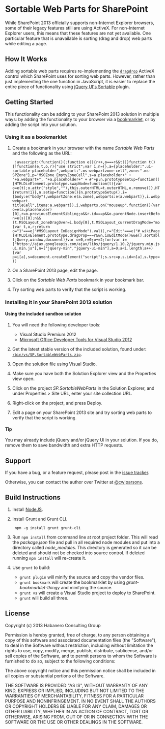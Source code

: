 # Sortable Web Parts for SharePoint

While SharePoint 2013 officially supports non-Internet Explorer browsers, some of their legacy features still are using ActiveX. For non-Internet Explorer users, this means that these features are not yet available. One particular feature that is unavailable is sorting (drag and drop) web parts while editing a page.

## How It Works

Adding sortable web parts requires re-implementing the [`dragdrop`](http://msdn.microsoft.com/en-us/library/4k1s9s90.aspx) ActiveX control which SharePoint uses for sorting web parts. However, rather than just implementing the one function in JavaScript, it is easier to replace the entire piece of functionality using [jQuery UI's Sortable](http://jqueryui.com/sortable/) plugin.

## Getting Started

This functionality can be adding to your SharePoint 2013 solution in multiple ways: by adding the functionality to your browser via a [bookmarklet](http://en.wikipedia.org/wiki/Bookmarklet), or by adding the script into your solution.

### Using it as a bookmarklet

1. Create a bookmark in your browser with the name *Sortable Web Parts* and the following as the URL:

        javascript:(function(){;function e(){r++,o===r&&t()}function t(){!function(e,t,o,r){"use strict";var i,n={},a={placeholder:".ui-sortable-placeholder",webpart:".ms-webpartzone-cell",zone:".ms-SPZone"},p="MSOZone_EmptyZoneCell",s=a.placeholder+" + "+a.webpart+", "+a.placeholder+" + #"+p;n.prototypeSetup=function(){HTMLDivElement.prototype.swapNode=function(t){var o=e(t);o.attr("style",""),this.outerHTML=t.outerHTML,o.remove()},HTMLDivElement.prototype.removeNode=function(){return!1}},n.setup=function(){n.prototypeSetup(),i={body:e("body"),webpartZone:e(a.zone),webparts:e(a.webpart)},i.webpartZone.sortable({connectWith:a.zone,handle:"span.js-webpart-titleCell",items:a.webpart}),i.webparts.on("mouseup",function(){var o=e(a.placeholder)[0],r=o.previousElementSibling;o&&r.id===p&&o.parentNode.insertBefore(o,r);var n=e(s)[0];n&&(t.MSOLayout_zoneDragOver=i.body[0],t.MSOLayout_currentDragMode="move",t.MSOLayout_iBar.setAttribute("goodDrop",!0),t.MSOLayout_MoveWebPart(this,n))})},n.isEditMode=function(){var t,o,r;return o="1"===e("#MSOLayout_InDesignMode").val(),r="Edit"===e("#_wikiPageMode").val(),t=o||r},n.init=function(){HTMLDivElement.prototype.dragDrop===r&&n.isEditMode()&&e().sortable&&n.setup()},e(n.init)}(jQuery,window,document)}var o=0,r=0;o+=2;for(var i=["https://ajax.googleapis.com/ajax/libs/jquery/1.10.2/jquery.min.js","https://ajax.googleapis.com/ajax/libs/jqueryui/1.10.3/jquery-ui.min.js"],n=["jquery-min","jquery-ui-min"],a=0;a<i.length;a++){var p=i[a],s=document.createElement("script");s.src=p,s.id=n[a],s.type="text/javascript",s.onload=e,document.body.appendChild(s)}t();;})()
2. On a SharePoint 2013 page, edit the page.
3. Click on the *Sortable Web Parts* bookmark in your bookmark bar.
4. Try sorting web parts to verify that the script is working.

### Installing it in your SharePoint 2013 solution

#### Using the included sandbox solution

1. You will need the following developer tools:
    - Visual Studio Premium 2012
    - [Microsoft Office Developer Tools for Visual Studio 2012](http://msdn.microsoft.com/en-us/office/apps/fp123627.aspx)
    
2. Get the latest stable version of the included solution, found under:
[`/bin/vs/SP.SortableWebParts.zip`](https://github.com/habaneroconsulting/sp-sortablewebparts/raw/master/bin/vs/SP.SortableWebParts.zip).
3. Open the solution file using Visual Studio.
4. Make sure you have both the Solution Explorer view and the Properties view open.
5. Click on the project *SP.SortableWebParts* in the Solution Explorer, and under Properties > Site URL,
enter your site collection URL.
6. Right-click on the project, and press Deploy.
7. Edit a page on your SharePoint 2013 site and try sorting web parts to verify that the script is working.

#### Tip

You may already include jQuery and/or jQuery UI in your solution. If you do, remove them to save bandwidth and
extra HTTP requests.

## Support

If you have a bug, or a feature request, please post in the [issue tracker](https://github.com/habaneroconsulting/sp-sortablewebparts/issues).

Otherwise, you can contact the author over Twitter at [@cwlparsons](https://twitter.com/cwlparsons).

## Build Instructions

1. Install [NodeJS](http://nodejs.org/).

2. Install Grunt and Grunt CLI.

        npm -g install grunt grunt-cli
3. Run `npm install` from command line at root project folder.
    This will read the *package.json* file and pull in all required node modules and put into a directory called *node_modules*. This directory is generated so it can be deleted and should not be checked into source control. If deleted running `npm install` will re-create it.
4. Use `grunt` to build:
    - `grunt plugin` will minify the source and copy the vendor files.
    - `grunt bookmark` will create the bookmarklet by using *grunt-bookmarklet-thingy* and minifying the source.
    - `grunt vs` will create a Visual Studio project to deploy to SharePoint.
    - `grunt` will build all three.

## License

Copyright (c) 2013 Habanero Consulting Group

Permission is hereby granted, free of charge, to any person obtaining a copy of this software and associated documentation files (the "Software"), to deal in the Software without restriction, including without limitation the rights to use, copy, modify, merge, publish, distribute, sublicense, and/or sell copies of the Software, and to permit persons to whom the Software is furnished to do so, subject to the following conditions: 

The above copyright notice and this permission notice shall be included in all copies or substantial portions of the Software.

THE SOFTWARE IS PROVIDED "AS IS", WITHOUT WARRANTY OF ANY KIND, EXPRESS OR IMPLIED, INCLUDING BUT NOT LIMITED TO THE WARRANTIES OF MERCHANTABILITY, FITNESS FOR A PARTICULAR PURPOSE AND NONINFRINGEMENT. IN NO EVENT SHALL THE AUTHORS OR COPYRIGHT HOLDERS BE LIABLE FOR ANY CLAIM, DAMAGES OR OTHER LIABILITY, WHETHER IN AN ACTION OF CONTRACT, TORT OR OTHERWISE, ARISING FROM, OUT OF OR IN CONNECTION WITH THE SOFTWARE OR THE USE OR OTHER DEALINGS IN THE SOFTWARE.
